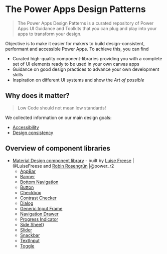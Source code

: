 # The Power Apps Design Patterns

> The Power Apps Design Patterns is a curated repository of Power Apps UI Guidance and Toolkits that you can plug and play into your apps to transform your design.

Objective is to make it easier for makers to build design-consistent, performant and accessible Power Apps. To achieve this, you can find

- Curated high-quality component-libraries providing you with a complete set of UI elements ready to be used in your own canvas apps
- Guidance on good design practices to advance your own development skills
- Inspiration on different UI systems and show the *Art of possible*

## Why does it matter?

> Low Code should not mean low standards!

We collected information on our main design goals:

- [Accessibility](docs/accessibility.md)
- [Design consistency](docs/design-consistency.md)

## Overview of component libraries

- [Material Design component library](materialdesign%20components/../materialdesign%20components/intro.md) - built by [Luise Freese](https://tiwtter.com/LuiseFreese) | @LuiseFreese and [Robin Rosengrün](https://twitter.com/power_r2) |@power_r2
  - [AppBar](materialdesign%20components/docs/AppBarTop.md)
  - [Banner](materialdesign%20components/docs/Banner.md)
  - [Bottom Navigation](materialdesign%20components/docs/BottomNavigation.md)
  - [Button](materialdesign%20components/docs/Button.md)
  - [Checkbox]((materialdesign%20components/docsCheckbox.md))
  - [Contrast Checker](materialdesign%20components/docs/ContrastChecker.md)
  - [Dialog](materialdesign%20components/docs/Dialog.md)
  - [Generic Input Frame](materialdesign%20components/docs/GerenericInputFrame.md)
  - [Navigation Drawer](materialdesign%20components/docs/NavigationDrawer.md)
  - [Progress Indicator](materialdesign%20components/docs/ProgressIndicator.md)
  - [Side Sheet](materialdesign%20components/docs/SideSheet.md))
  - [Slider](materialdesign%20components/docs/Slider.md)
  - [Snackbar](materialdesign%20components/docs/Snackbar.md)
  - [TextInput](materialdesign%20components/docs/Textinput.md)
  - [Toggle](materialdesign%20components/docs/Toggle.md)
